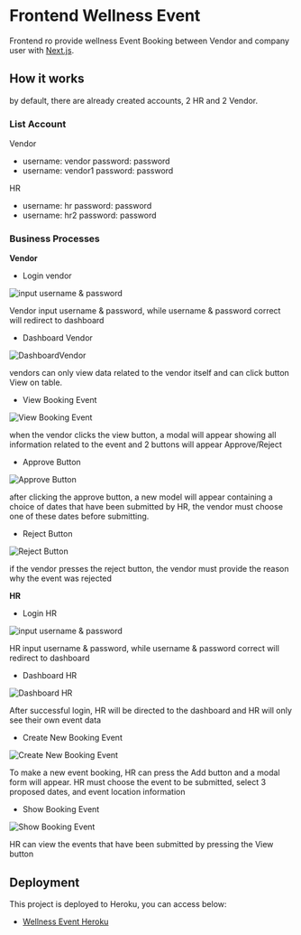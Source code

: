 # Frontend Wellness Event

Frontend ro provide wellness Event Booking between Vendor and company user with [Next.js](https://nextjs.org/).

## How it works

by default, there are already created accounts, 2 HR and 2 Vendor.

### List Account

Vendor

- username: vendor      password: password
- username: vendor1     password: password

HR

- username: hr      password: password
- username: hr2     password: password

### Business Processes

**Vendor**

- Login vendor

![input username & password](https://res.cloudinary.com/dgvyrkcdh/image/upload/v1652167381/login_as_vendor_dkso4c.png)

Vendor input username & password, while username & password correct will redirect to dashboard

- Dashboard Vendor

![DashboardVendor](https://res.cloudinary.com/dgvyrkcdh/image/upload/v1652167380/List_Booking_Vendor_icpzsj.png)

vendors can only view data related to the vendor itself and can click button View on table.

- View Booking Event

![View Booking Event](https://res.cloudinary.com/dgvyrkcdh/image/upload/v1652167382/View_Button_Vendor_j2rnde.png)

when the vendor clicks the view button, a modal will appear showing all information related to the event and 2 buttons will appear Approve/Reject 

- Approve Button

![Approve Button](https://res.cloudinary.com/dgvyrkcdh/image/upload/v1652167382/After_Vendor_Click_Approved_cikyo1.png)

after clicking the approve button, a new model will appear containing a choice of dates that have been submitted by HR, the vendor must choose one of these dates before submitting.

- Reject Button

![Reject Button](https://res.cloudinary.com/dgvyrkcdh/image/upload/v1652167379/After_Vendor_Click_Reject_k2nqt7.png)

if the vendor presses the reject button, the vendor must provide the reason why the event was rejected

**HR**

- Login HR

![input username & password](https://res.cloudinary.com/dgvyrkcdh/image/upload/v1652167381/login_as_vendor_dkso4c.png)

HR input username & password, while username & password correct will redirect to dashboard

- Dashboard HR

![Dashboard HR](https://res.cloudinary.com/dgvyrkcdh/image/upload/v1652167381/List_Booking_Event_cl7edd.png)

After successful login, HR will be directed to the dashboard and HR will only see their own event data

- Create New Booking Event

![Create New Booking Event](https://res.cloudinary.com/dgvyrkcdh/image/upload/v1652167379/Booking_Event_By_HR_fkmj2m.png)

To make a new event booking, HR can press the Add button and a modal form will appear. HR must choose the event to be submitted, select 3 proposed dates, and event location information

- Show Booking Event

![Show Booking Event](https://res.cloudinary.com/dgvyrkcdh/image/upload/v1652167383/View_Event_HR_arnsun.png)

HR can view the events that have been submitted by pressing the View button

## Deployment

This project is deployed to Heroku, you can access below:

- [Wellness Event Heroku](https://wellness-event.herokuapp.com/)